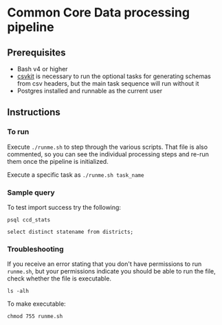 Common Core Data processing pipeline
====================================

Prerequisites
-------------

* Bash v4 or higher
* [csvkit](https://csvkit.readthedocs.io/en/latest/tutorial/1_getting_started.html#installing-csvkit) is necessary to run the optional tasks for generating schemas from csv headers, but the main task sequence will run without it
* Postgres installed and runnable as the current user

Instructions
------------

### To run

Execute ``./runme.sh`` to step through the various scripts. That file is also commented, so you can see the individual processing steps and re-run them once the pipeline is initialized.

Execute a specific task as ``./runme.sh task_name``

### Sample query

To test import success try the following:

`psql ccd_stats`

`select distinct statename from districts;`

### Troubleshooting

If you receive an error stating that you don't have permissions to run `runme.sh`, but your permissions indicate you should be able to run the file, check whether the file is executable.

`ls -alh`

To make executable: 

`chmod 755 runme.sh`